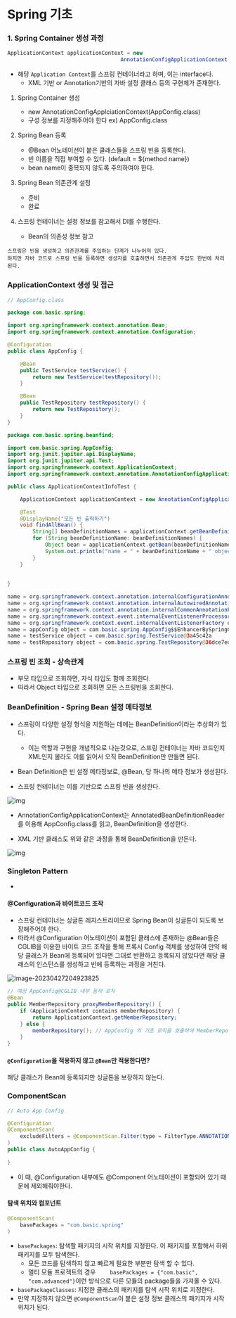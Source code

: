 # Spring 기초



### 1. Spring Container 생성 과정

```java
ApplicationContext applicationContext = new 				
    								AnnotationConfigApplicationContext(AppConfig.class)
```

* 해당 `Application Context`를 스프링 컨테이너라고 하며, 이는 interface다.
  * XML 기반 or Annotation기반의 자바 설정 클래스 등의 구현체가 존재한다.



1. Spring Container 생성
   * new AnnotationConfigApplciationContext(AppConfig.class) 
   * 구성 정보를 지정해주어야 한다 ex) AppConfig.class

2. Spring Bean 등록
   * @Bean 어노테이션이 붙은 클래스들을 스프링 빈을 등록한다.
   * 빈 이름을 직접 부여할 수 있다. (default = ${method name})
   * bean name이 중복되지 않도록 주의하여야 한다.
3. Spring Bean 의존관계 설정 
   * 준비
   * 완료
4. 스프링 컨테이너는 설정 정보를 참고해서 DI를 수행한다.
   * Bean의 의존성 정보 참고

```
스프링은 빈을 생성하고 의존관계를 주입하는 단계가 나누어져 있다. 
하지만 자바 코드로 스프링 빈을 등록하면 생성자를 호출하면서 의존관게 주입도 한번에 처리된다.
```





### ApplicationContext 생성 및 접근

```java
// AppConfig.class

package com.basic.spring;

import org.springframework.context.annotation.Bean;
import org.springframework.context.annotation.Configuration;

@Configuration
public class AppConfig {

    @Bean
    public TestService testService() {
        return new TestService(testRepository());
    }

    @Bean
    public TestRepository testRepository() {
        return new TestRepository();
    }
}
```

```java
package com.basic.spring.beanfind;

import com.basic.spring.AppConfig;
import org.junit.jupiter.api.DisplayName;
import org.junit.jupiter.api.Test;
import org.springframework.context.ApplicationContext;
import org.springframework.context.annotation.AnnotationConfigApplicationContext;

public class ApplicationContextInfoTest {

    ApplicationContext applicationContext = new AnnotationConfigApplicationContext(AppConfig.class);

    @Test
    @DisplayName("모든 빈 출력하기")
    void findAllBean() {
        String[] beanDefinitionNames = applicationContext.getBeanDefinitionNames();
        for (String beanDefinitionName: beanDefinitionNames) {
            Object bean = applicationContext.getBean(beanDefinitionName);
            System.out.println("name = " + beanDefinitionName + " object = " + bean);
        }
    }
    
    
}
```

```java
name = org.springframework.context.annotation.internalConfigurationAnnotationProcessor object = org.springframework.context.annotation.ConfigurationClassPostProcessor@3301500b
name = org.springframework.context.annotation.internalAutowiredAnnotationProcessor object = org.springframework.beans.factory.annotation.AutowiredAnnotationBeanPostProcessor@24b52d3e
name = org.springframework.context.annotation.internalCommonAnnotationProcessor object = org.springframework.context.annotation.CommonAnnotationBeanPostProcessor@15deb1dc
name = org.springframework.context.event.internalEventListenerProcessor object = org.springframework.context.event.EventListenerMethodProcessor@6e9c413e
name = org.springframework.context.event.internalEventListenerFactory object = org.springframework.context.event.DefaultEventListenerFactory@57a4d5ee
name = appConfig object = com.basic.spring.AppConfig$$EnhancerBySpringCGLIB$$2c5ede4c@5af5def9
name = testService object = com.basic.spring.TestService@3a45c42a
name = testRepository object = com.basic.spring.TestRepository@36dce7ed

```



### 스프링 빈 조회 - 상속관계

* 부모 타입으로 조회하면, 자식 타입도 함께 조회한다.
* 따라서 Object 타입으로 조회하면 모든 스프링빈을 조회한다. 





### BeanDefinition - Spring Bean 설정 메타정보

- 스프링이 다양한 설정 형식을 지원하는 데에는 BeanDefinition이라는 추상화가 있다.
  * 이는 역할과 구현을 개념적으로 나눈것으로, 스프링 컨테이너는 자바 코드인지 XML인지 몰라도 이를 읽어서 오직 BeanDefinition만 만들면 된다.

- Bean Definition은 빈 설정 메타정보로, @Bean, <Bean> 당 하나의 메타 정보가 생성된다.

- 스프링 컨테이너는 이를 기반으로 스프링 빈을 생성한다.

![img](README.assets/img.png)

- AnnotationConfigApplicationContext는 AnnotatedBeanDefinitionReader를 이용해 AppConfig.class를 읽고, BeanDefinition을 생성한다.

* XML 기반 클래스도 위와 같은 과정을 통해 BeanDefinition을 만든다.

![img](README.assets/img-16826051811481.png)



### Singleton Pattern

* 





#### @Configuration과 바이트코드 조작

* 스프링 컨테이너는 싱글톤 레지스트리이므로 Spring Bean이 싱글톤이 되도록 보장해주어야 한다.
* 따라서 @Configuration 어노테이션이 포함된 클래스에 존재하는 @Bean들은 CGLIB을 이용한 바이트 코드 조작을 통해 프록시 Config 객체를 생성하여 만약 해당 클래스가 Bean에 등록되어 있다면 그대로 반환하고 등록되지 않았다면 해당 클래스의 인스턴스를 생성하고 빈에 등록하는 과정을 거친다.

![image-20230427204923825](README.assets/image-20230427204923825.png)

``` java
// 예상 AppConfig@CGLIB 내부 동작 로직
@Bean
public MemberRepository proxyMemberRepository() {
    if (ApplicationContext contains memberRepository) {
        return ApplicationContext.getMemberRepository;
    } else {
		memberRepository(); // AppConfig 의 기존 로직을 호출하여 MemberRepository를 생성하고 스프링 컨테이너에 등록
    }
}
```



#### `@Configuration`을 적용하지 않고 `@Bean`만 적용한다면?

해당 클래스가 Bean에 등록되지만 싱글톤을 보장하지 않는다.



### ComponentScan

```java
// Auto App Config

@Configuration
@ComponentScan(
	excludeFilters = @ComponentScan.Filter(type = FilterType.ANNOTATION, classes = Configuration.class)
)
public class AutoAppConfig {
    
}
```

* 이 때, @Configuration 내부에도 @Component 어노테이션이 포함되어 있기 때문에 제외해줘야한다.



#### 탐색 위치와 컴포넌트 

```java
@ComponentScan(
	basePackages = "com.basic.spring"
)
```

* `basePackages`: 탐색할 패키지의 시작 위치를 지정한다. 이 패키지를 포함해서 하위 패키지를 모두 탐색한다.
  * 모든 코드를 탐색하지 않고 빠르게 필요한 부분만 탐색 할 수 있다.
  * 멀티 모듈 프로젝트의 경우 `	basePackages = {"com.basic", "com.advanced"}`이런 방식으로 다른 모듈의 package들을 가져올 수 있다.
* `basePackageClasses`: 지정한 클래스의 패키지를 탐색 시작 위치로 지정한다.
* 만약 지정하지 않으면 `@ComponentScan`이 붙은 설정 정보 클래스의 패키지가 시작 위치가 된다.


